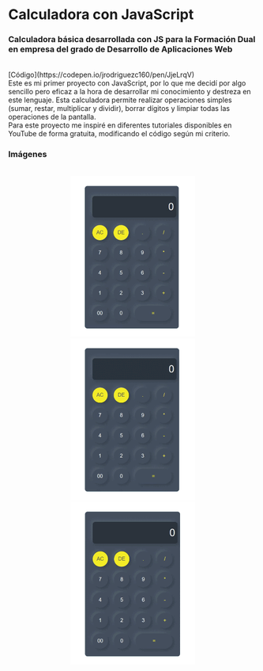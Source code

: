 # Calculadora con JavaScript
### Calculadora básica desarrollada con JS para la Formación Dual en empresa del grado de Desarrollo de Aplicaciones Web
<br>
[Código](https://codepen.io/jrodriguezc160/pen/JjeLrqV)
<br>
Este es mi primer proyecto con JavaScript, por lo que me decidí por algo sencillo pero eficaz a la hora de desarrollar mi conocimiento y destreza en este lenguaje.
Esta calculadora permite realizar operaciones simples (sumar, restar, multiplicar y dividir), borrar dígitos y limpiar todas las operaciones de la pantalla.
<br>
Para este proyecto me inspiré en diferentes tutoriales disponibles en YouTube de forma gratuita, modificando el código según mi criterio.

### Imágenes
<p align="center">
  <br>
  <img src="./demo/calculadora1.gif" width=50%>
  <br>
  <img src="./demo/calculadora2.gif" width=50%>
  <br>
  <img src="./demo/calculadora3.gif" width=50%>
  <br>
</p>
